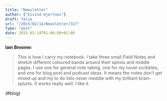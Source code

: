 ```yaml
---
title: "Newsletter"
author: ["Eivind Hjertnes"]
draft: false
url: "/2015/02/14/Newsletter/317"
type: "post"
date: 2015-02-14T01:00:00+01:00
---
```


**Iain Broome:**

> This is how I carry my notebook. I take three small Field Notes and
> stretch different coloured bands around their spines and middle pages.
> I use one for general note taking, one for my novel scribbles, and one
> for blog post and podcast ideas. It means the notes don't get mixed up
> and my to do lists never meddle with my brilliant brain-splurts. It
> works really well. I like it.

(#blog)
